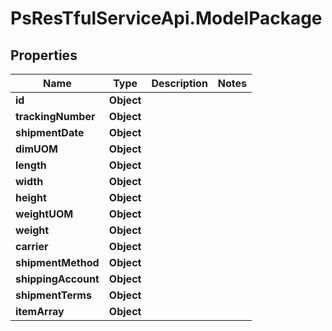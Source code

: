 # PsResTfulServiceApi.ModelPackage

## Properties
Name | Type | Description | Notes
------------ | ------------- | ------------- | -------------
**id** | **Object** |  | 
**trackingNumber** | **Object** |  | 
**shipmentDate** | **Object** |  | 
**dimUOM** | **Object** |  | 
**length** | **Object** |  | 
**width** | **Object** |  | 
**height** | **Object** |  | 
**weightUOM** | **Object** |  | 
**weight** | **Object** |  | 
**carrier** | **Object** |  | 
**shipmentMethod** | **Object** |  | 
**shippingAccount** | **Object** |  | 
**shipmentTerms** | **Object** |  | 
**itemArray** | **Object** |  | 
